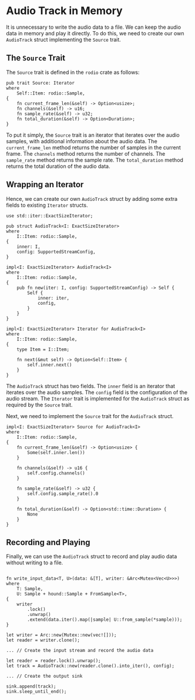 # Audio Track in Memory

It is unnecessary to write the audio data to a file. We can keep the audio data in memory and play it directly. To do this, we need to create our own `AudioTrack` struct implementing the `Source` trait.

## The `Source` Trait

The `Source` trait is defined in the `rodio` crate as follows:

```rust,noplayground
pub trait Source: Iterator
where
    Self::Item: rodio::Sample, 
{
    fn current_frame_len(&self) -> Option<usize>;
    fn channels(&self) -> u16;
    fn sample_rate(&self) -> u32;
    fn total_duration(&self) -> Option<Duration>;
}
```

To put it simply, the `Source` trait is an iterator that iterates over the audio samples, with additional information about the audio data. The `current_frame_len` method returns the number of samples in the current frame. The `channels` method returns the number of channels. The `sample_rate` method returns the sample rate. The `total_duration` method returns the total duration of the audio data.

## Wrapping an Iterator

Hence, we can create our own `AudioTrack` struct by adding some extra fields to existing `Iterator` structs.

```rust,noplayground
use std::iter::ExactSizeIterator;

pub struct AudioTrack<I: ExactSizeIterator>
where
    I::Item: rodio::Sample,
{
    inner: I,
    config: SupportedStreamConfig,
}

impl<I: ExactSizeIterator> AudioTrack<I>
where
    I::Item: rodio::Sample,
{
    pub fn new(iter: I, config: SupportedStreamConfig) -> Self {
        Self {
            inner: iter,
            config,
        }
    }
}

impl<I: ExactSizeIterator> Iterator for AudioTrack<I>
where
    I::Item: rodio::Sample,
{
    type Item = I::Item;

    fn next(&mut self) -> Option<Self::Item> {
        self.inner.next()
    }
}
```

The `AudioTrack` struct has two fields. The `inner` field is an iterator that iterates over the audio samples. The `config` field is the configuration of the audio stream. The `Iterator` trait is implemented for the `AudioTrack` struct as required by the `Source` trait.

Next, we need to implement the `Source` trait for the `AudioTrack` struct.

```rust,noplayground
impl<I: ExactSizeIterator> Source for AudioTrack<I>
where
    I::Item: rodio::Sample,
{
    fn current_frame_len(&self) -> Option<usize> {
        Some(self.inner.len())
    }

    fn channels(&self) -> u16 {
        self.config.channels()
    }

    fn sample_rate(&self) -> u32 {
        self.config.sample_rate().0
    }

    fn total_duration(&self) -> Option<std::time::Duration> {
        None
    }
}
```

## Recording and Playing

Finally, we can use the `AudioTrack` struct to record and play audio data without writing to a file.

```rust,noplayground

fn write_input_data<T, U>(data: &[T], writer: &Arc<Mutex<Vec<U>>>)
where
    T: Sample,
    U: Sample + hound::Sample + FromSample<T>,
{
    writer
        .lock()
        .unwrap()
        .extend(data.iter().map(|sample| U::from_sample(*sample)));
}

let writer = Arc::new(Mutex::new(vec![]));
let reader = writer.clone();

... // Create the input stream and record the audio data

let reader = reader.lock().unwrap();
let track = AudioTrack::new(reader.clone().into_iter(), config);

... // Create the output sink

sink.append(track);
sink.sleep_until_end();
```
